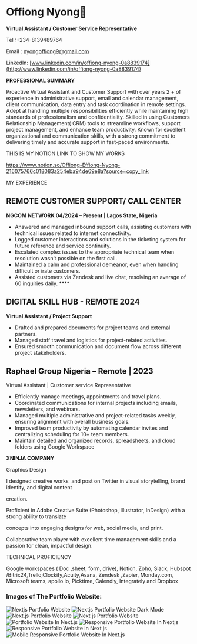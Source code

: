 # Offiong Nyong🌟





**Virtual Assistant / Customer Service Representative**

Tel :+234-8139489764

Email : nyongoffiong9@gmail.com

LinkedIn: [www.linkedin.com/in/offiong-nyong-0a8839174](http://www.linkedin.com/in/offiong-nyong-0a8839174)











**PROFESSIONAL SUMMARY**

Proactive Virtual Assistant and Customer Support with over years 2 + of experience in administrative support, email and calendar management, client communication, data entry and task coordination in remote settings. Adept at handling multiple responsibilities efficiently while maintaining high standards of professionalism and confidentiality. Skilled in using Customers Relationship Management( CRM) tools to streamline workflows, support project management, and enhance team productivity. Known for excellent organizational and communication skills, with a strong commitment to delivering timely and accurate support in fast-paced environments.


 THIS IS MY NOTION LINK TO SHOW MY WORKS

https://www.notion.so/Offiong-Effiong-Nyong-216075766c018083a254eba94de69e8a?source=copy_link

MY EXPERIENCE


## **REMOTE CUSTOMER SUPPORT/ CALL CENTER**

**NGCOM NETWORK 04/2024 – Present | Lagos State, Nigeria**

- Answered and managed inbound support calls, assisting customers with technical issues related to internet connectivity.
- Logged customer interactions and solutions in the ticketing system for future reference and service continuity.
- Escalated complex issues to the appropriate technical team when resolution wasn’t possible on the first call.
- Maintained a calm and professional demeanor, even when handling difficult or irate customers.
- Assisted customers via Zendesk and live chat, resolving an average of 60 inquiries daily.    ****


## **DIGITAL SKILL HUB - REMOTE 2024**

**Virtual Assistant / Project Support**

- Drafted and prepared documents for project teams and external partners.
- Managed staff travel and logistics for project-related activities.
- Ensured smooth communication and document flow across different project stakeholders.




## **Raphael Group Nigeria – Remote | 2023**

Virtual Assistant | Customer service Representative

- Efficiently manage meetings, appointments and travel plans.
- Coordinated communications for internal projects including emails, newsletters, and webinars.
- Managed multiple administrative and project-related tasks weekly, ensuring alignment with overall business goals.
- Improved team productivity by automating calendar invites and centralizing scheduling for 10+ team members.
- Maintain detailed and organized records, spreadsheets, and cloud folders using Google Workspace

**XNINJA COMPANY**

Graphics Design

I designed creative works  and post on Twitter in visual storytelling, brand identity, and digital content

creation.

Proficient in Adobe Creative Suite (Photoshop, Illustrator, InDesign) with a strong ability to translate

concepts into engaging designs for web, social media, and print.

Collaborative team player with excellent time management skills and a passion for clean, impactful design.


TECHNICAL PROFICIENCY 

Google workspaces ( Doc ,sheet, form, drive), Notion, Zoho, Slack, Hubspot /Bitrix24,Trello,Clockify,Acuity,Asana, Zendesk ,Zapier, Monday.com, Microsoft teams, apollo.io, Picktime, Calendly, Integrately and Dropbox



### Images of The Portfolio Website:


![Nextjs Portfolio Website](https://github.com/codebucks27/Next.js-Developer-Portfolio-Starter-Code/blob/main/website%20images/home-light-desktop.png)
![Nextjs Portfolio Website Dark Mode](https://github.com/codebucks27/Next.js-Developer-Portfolio-Starter-Code/blob/main/website%20images/home-dark-desktop.png)
![Next.js Portfolio Website](https://github.com/codebucks27/Next.js-Developer-Portfolio-Starter-Code/blob/main/website%20images/about-light-desktop.png)
![Next js Portfolio Website](https://github.com/codebucks27/Next.js-Developer-Portfolio-Starter-Code/blob/main/website%20images/projects-dark-desktop.png)
![Portfolio Website In Next.js](https://github.com/codebucks27/Next.js-Developer-Portfolio-Starter-Code/blob/main/website%20images/articles-light-desktop.png)
![Responsive Portfolio Website In Nextjs](https://github.com/codebucks27/Next.js-Developer-Portfolio-Starter-Code/blob/main/website%20images/about-light-mobile.png)
![Responsive Portfolio Website In Next js](https://github.com/codebucks27/Next.js-Developer-Portfolio-Starter-Code/blob/main/website%20images/projects-light-mobile.png)
![Mobile Responsive Portfolio Website In Next.js](https://github.com/codebucks27/Next.js-Developer-Portfolio-Starter-Code/blob/main/website%20images/articles-light-mobile.png)





